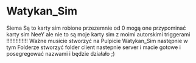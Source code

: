 # Watykan_Sim
Siema Są to karty sim robione przezemnie od 0 mogą one przypominać karty sim NeeY ale nie to są moje karty sim z moimi autorskimi triggerami
!!!!!!!!!!!!!! Ważne musicie stworzyć na Pulpicie Watykan_Sim następnie w tym Folderze stworzyć folder client nastepnie server i macie gotowe i posegregować nazwami i będzie działało ;)
